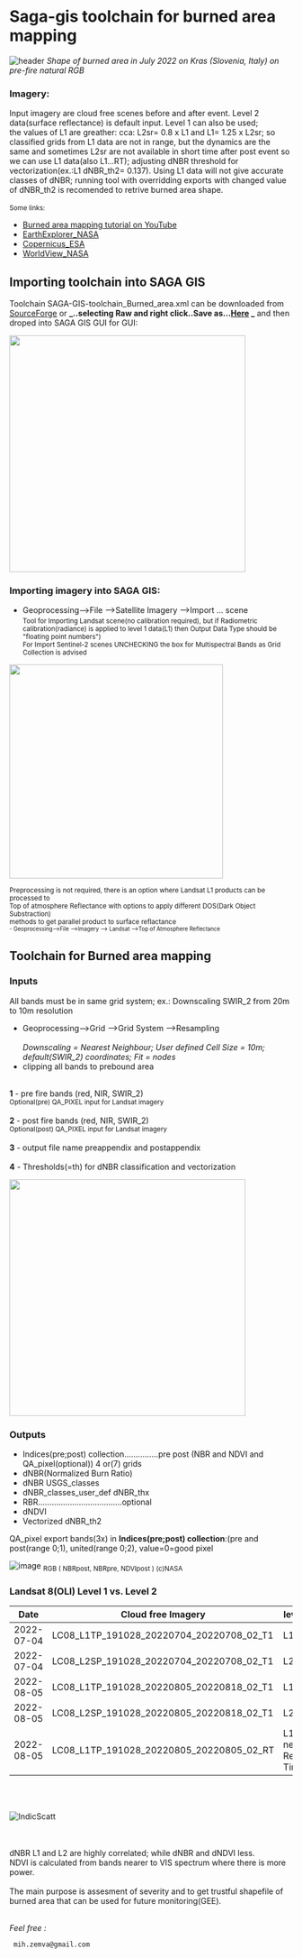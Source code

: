 # Saga-gis toolchain for burned area mapping
![header](https://user-images.githubusercontent.com/111765142/191145104-af857c75-9913-4db8-84eb-9211f6371eb5.png)
*Shape of burned area in July 2022 on Kras (Slovenia, Italy) on pre-fire natural RGB*
### Imagery:

Input imagery are cloud free scenes before and after event. Level 2 data(surface reflectance) is default input. Level 1 can also be used;
<br/>the values of L1 are greather: cca:  L2sr= 0.8 x L1 and L1= 1.25 x L2sr; so classified grids from L1 data are not in range, but the dynamics are the same and sometimes L2sr are not available in short time after post event so we can use L1 data(also L1...RT); adjusting dNBR threshold for vectorization(ex.:L1 dNBR_th2= 0.137). Using L1 data will not give accurate classes of dNBR; running tool with overridding exports with changed value of dNBR_th2 is recomended to retrive burned area shape.   
<br/><sub/>Some links:

- [Burned area mapping tutorial on YouTube](https://www.youtube.com/watch?v=pFY6vt35QRs)
- [EarthExplorer_NASA](https://earthexplorer.usgs.gov/)
- [Copernicus_ESA](https://scihub.copernicus.eu/dhus/#/home)
- [WorldView_NASA](https://worldview.earthdata.nasa.gov/?v=-41.77842088367239,17.969859441159233,26.980443247397467,53.613930015916836&l=Coastlines_15m,VIIRS_SNPP_CorrectedReflectance_BandsM11-I2-I1&lg=false&t=2019-02-12-T00%3A00%3A00Z)

## Importing toolchain into SAGA GIS
Toolchain SAGA-GIS-toolchain_Burned_area.xml can be downloaded from [SourceForge](https://sourceforge.net/projects/saga-gis-rhotoolchains/files/) or **_..selecting Raw and right click..Save as...[Here](https://github.com/RhoSpatial/Saga-gis-toolchain-for-burned-area-mapping-/blob/main/SAGA-GIS-toolchain_Burned_area.xml) _** and then droped into SAGA GIS GUI for GUI:

<img src="https://user-images.githubusercontent.com/111765142/190589287-b2615f72-79f4-4a8e-9c53-48b5f5cac0b0.png" width="420">

### Importing imagery into SAGA GIS:

- Geoprocessing-->File -->Satellite Imagery -->Import  ...  scene
<sub/><br/>Tool for Importing Landsat scene(no calibration required), but if Radiometric calibration(radiance) is applied to level 1 data(L1) then Output Data Type should be "floating point numbers")
<br/>For Import Sentinel-2 scenes UNCHECKING the box for Multispectral Bands as Grid Collection is advised

<img src="https://user-images.githubusercontent.com/111765142/188313379-32e0162b-dac1-4631-84e4-92fabbbfe35b.png" width="380" >

<sub/>Preprocessing is not required, there is an option where Landsat L1 products can be processed to 
<br/>Top of atmosphere Reflectance with options to apply different DOS(Dark Object Substraction) 
<br>methods to get parallel product to surface reflactance    
<sub/>- Geoprocessing-->File -->Imagery --> Landsat -->Top of Atmosphere Reflectance

## Toolchain for Burned area mapping
### Inputs
All bands must be in same grid system; ex.: Downscaling SWIR_2 from 20m to 10m resolution
- Geoprocessing-->Grid -->Grid System -->Resampling   
<br>*Downscaling = Nearest Neighbour; User defined Cell Size = 10m; default(SWIR_2) coordinates; Fit = nodes*</br>
- clipping all bands to prebound area 
 
<br>**1** - pre fire bands (red, NIR, SWIR_2)
<br/><sub>Optional(pre)  QA_PIXEL input for Landsat imagery</sub>
<br/>
<br/>**2** - post fire bands (red, NIR, SWIR_2)
<br/><sub>Optional(post)  QA_PIXEL input for Landsat imagery</sub>
<br/>
<br/>**3** - output file name preappendix and postappendix
<br/>
<br/>**4** - Thresholds(=th) for dNBR classification and vectorization

<img src="https://user-images.githubusercontent.com/111765142/191151606-de44389a-774b-4b41-af65-bd9ccea70ae8.png" width="420">

### Outputs
- Indices(pre;post) collection...............pre post (NBR and NDVI and QA_pixel(optional)) 4 or(7) grids
- dNBR(Normalized Burn Ratio)
- dNBR USGS_classes
- dNBR_classes_user_def dNBR_thx
- RBR.....................................optional
- dNDVI
- Vectorized dNBR_th2

QA_pixel export bands(3x) in **Indices(pre;post) collection**:(pre and post(range 0;1), united(range 0;2), value=0=good pixel

![image](https://user-images.githubusercontent.com/111765142/192162376-22db7cd7-51fd-43c5-898f-e646cb807240.png)
<sub>RGB ( NBRpost, NBRpre, NDVIpost ) (c)NASA</sub>

### Landsat 8(OLI) Level 1 vs. Level 2  
| Date | Cloud free Imagery | level |
| - | - | - |
| 2022-07-04 | LC08_L1TP_191028_20220704_20220708_02_T1 | L1 |
| 2022-07-04 | LC08_L2SP_191028_20220704_20220708_02_T1 | L2 |
| 2022-08-05 | LC08_L1TP_191028_20220805_20220818_02_T1 | L1 |
| 2022-08-05 | LC08_L2SP_191028_20220805_20220818_02_T1 | L2 |
| 2022-08-05 | LC08_L1TP_191028_20220805_20220805_02_RT |L1 near Real Time |

<br/>
<br/>


![IndicScatt](https://user-images.githubusercontent.com/111765142/193045250-79ffa037-7f27-4624-9ab0-ba84ed0b73ee.png)

<br/>
<br/>dNBR L1 and L2 are highly correlated; while dNBR and dNDVI less.
<br/>NDVI is calculated from bands nearer to VIS spectrum where there is more power.
<br/>
<br/>The main purpose is assesment of severity and to get trustful shapefile of burned area that can be used for future monitoring(GEE). 
<br/>
<br/>

_Feel free :_


```
 mih.zemva@gmail.com
```

